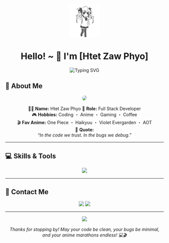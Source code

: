 <!-- Banner -->
<p align="center">
  <img src="./assets/dance-anime.gif" width="20%" alt="anime coder banner" />
</p>

<h1 align="center">Hello! ~ 👋 I'm [Htet Zaw Phyo]</h1>

<p align="center">
  <img src="https://readme-typing-svg.demolab.com?font=Fira+Code&pause=10&center=true&vCenter=true&width=435&lines=Full+Stack+Developer;Continuous+Learner+%F0%9F%93%9A;Tech+Enthusiast+%F0%9F%92%BB;Open+Source+Contributor+%E2%9C%8A;Problem+Solver+%F0%9F%94%A9;Anime+Lover+%F0%9F%8E%A8;Coffee+Addict+%E2%98%95;Backend+Alchemist+%F0%9F%94%A5;" alt="Typing SVG" />
</p>

## 🖤 About Me

<div align="center">
  
  <img src="https://i.pinimg.com/originals/9a/6c/ba/9a6cba34e08b1a657ec74422952f1e50.gif" width="200" style="border-radius: 50%" />

</div>

<div align="center">

🧑‍💻 **Name:** Htet Zaw Phyo
💼 **Role:** Full Stack Developer  
🎮 **Hobbies:** Coding ・ Anime ・ Gaming ・ Coffee  
🎬 **Fav Anime:** One Piece ・ Haikyuu ・ Violet Evergarden ・ AOT  
🧠 **Quote:**  
<em>“In the code we trust. In the bugs we debug.”</em>

</div>

---

## 💻 Skills & Tools

<p align="center">
  <img src="https://skillicons.dev/icons?i=ts,react,tailwind,vue,nodejs,nextjs,nestjs,php,laravel,go,docker&theme=dark" />
</p>

---

## 💌 Contact Me

<p align="center">
  <a href="mailto:htetzawphyo.hpn@email.com"><img src="https://img.shields.io/badge/Email-005c5c?style=for-the-badge&logo=gmail&logoColor=white" /></a>
  <a href="https://www.linkedin.com/in/htet-zaw-phyo-68a670256?utm_source=share&utm_campaign=share_via&utm_content=profile&utm_medium=android_app"><img src="https://img.shields.io/badge/LinkedIn-007acc?style=for-the-badge&logo=linkedin&logoColor=white" /></a>
</p>

---

<p align="center">
  <img src="https://media.tenor.com/GfBQ7j_3fPAAAAAd/coding.gif" width="150" />
</p>

<p align="center"><em>Thanks for stopping by! May your code be clean, your bugs be minimal, and your anime marathons endless! 💻🎬</em></p>
